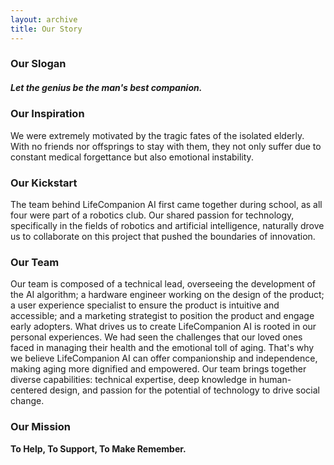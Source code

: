 ```yaml
---
layout: archive
title: Our Story
---
```


### Our Slogan
##### Let the genius be the man's best companion.
### Our Inspiration
We were extremely motivated by the tragic fates of the isolated elderly. With no friends nor offsprings to stay with them, they not only suffer due to constant medical forgettance but also emotional instability.


### Our Kickstart
The team behind LifeCompanion AI first came together during school, as all four were part of a robotics club. Our shared passion for technology, specifically in the fields of robotics and artificial intelligence, naturally drove us to collaborate on this project that pushed the boundaries of innovation.

### Our Team
Our team is composed of a technical lead, overseeing the development of the AI algorithm; a hardware engineer working on the design of the product; a user experience specialist to ensure the product is intuitive and accessible; and a marketing strategist to position the product and engage early adopters. What drives us to create LifeCompanion AI is rooted in our personal experiences. We had seen the challenges that our loved ones faced in managing their health and the emotional toll of aging. That's why we believe LifeCompanion AI can offer companionship and independence, making aging more dignified and empowered. Our team brings together diverse capabilities: technical expertise, deep knowledge in human-centered design, and passion for the potential of technology to drive social change.

### Our Mission
**To Help, To Support, To Make Remember.**